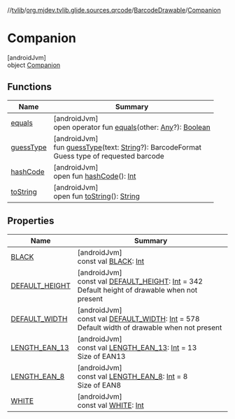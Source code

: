 //[tvlib](../../../../index.md)/[org.mjdev.tvlib.glide.sources.qrcode](../../index.md)/[BarcodeDrawable](../index.md)/[Companion](index.md)

# Companion

[androidJvm]\
object [Companion](index.md)

## Functions

| Name | Summary |
|---|---|
| [equals](../../../org.mjdev.tvlib.webscrapper.select/-element-not-found-exception/index.md#585090901%2FFunctions%2F-1596939238) | [androidJvm]<br>open operator fun [equals](../../../org.mjdev.tvlib.webscrapper.select/-element-not-found-exception/index.md#585090901%2FFunctions%2F-1596939238)(other: [Any](https://kotlinlang.org/api/latest/jvm/stdlib/kotlin/-any/index.html)?): [Boolean](https://kotlinlang.org/api/latest/jvm/stdlib/kotlin/-boolean/index.html) |
| [guessType](guess-type.md) | [androidJvm]<br>fun [guessType](guess-type.md)(text: [String](https://kotlinlang.org/api/latest/jvm/stdlib/kotlin/-string/index.html)?): BarcodeFormat<br>Guess type of requested barcode |
| [hashCode](../../../org.mjdev.tvlib.webscrapper.select/-element-not-found-exception/index.md#1794629105%2FFunctions%2F-1596939238) | [androidJvm]<br>open fun [hashCode](../../../org.mjdev.tvlib.webscrapper.select/-element-not-found-exception/index.md#1794629105%2FFunctions%2F-1596939238)(): [Int](https://kotlinlang.org/api/latest/jvm/stdlib/kotlin/-int/index.html) |
| [toString](../../../org.mjdev.tvlib.webscrapper.select/-element-not-found-exception/index.md#1616463040%2FFunctions%2F-1596939238) | [androidJvm]<br>open fun [toString](../../../org.mjdev.tvlib.webscrapper.select/-element-not-found-exception/index.md#1616463040%2FFunctions%2F-1596939238)(): [String](https://kotlinlang.org/api/latest/jvm/stdlib/kotlin/-string/index.html) |

## Properties

| Name | Summary |
|---|---|
| [BLACK](-b-l-a-c-k.md) | [androidJvm]<br>const val [BLACK](-b-l-a-c-k.md): [Int](https://kotlinlang.org/api/latest/jvm/stdlib/kotlin/-int/index.html) |
| [DEFAULT_HEIGHT](-d-e-f-a-u-l-t_-h-e-i-g-h-t.md) | [androidJvm]<br>const val [DEFAULT_HEIGHT](-d-e-f-a-u-l-t_-h-e-i-g-h-t.md): [Int](https://kotlinlang.org/api/latest/jvm/stdlib/kotlin/-int/index.html) = 342<br>Default height of drawable when not present |
| [DEFAULT_WIDTH](-d-e-f-a-u-l-t_-w-i-d-t-h.md) | [androidJvm]<br>const val [DEFAULT_WIDTH](-d-e-f-a-u-l-t_-w-i-d-t-h.md): [Int](https://kotlinlang.org/api/latest/jvm/stdlib/kotlin/-int/index.html) = 578<br>Default width of drawable when not present |
| [LENGTH_EAN_13](-l-e-n-g-t-h_-e-a-n_13.md) | [androidJvm]<br>const val [LENGTH_EAN_13](-l-e-n-g-t-h_-e-a-n_13.md): [Int](https://kotlinlang.org/api/latest/jvm/stdlib/kotlin/-int/index.html) = 13<br>Size of EAN13 |
| [LENGTH_EAN_8](-l-e-n-g-t-h_-e-a-n_8.md) | [androidJvm]<br>const val [LENGTH_EAN_8](-l-e-n-g-t-h_-e-a-n_8.md): [Int](https://kotlinlang.org/api/latest/jvm/stdlib/kotlin/-int/index.html) = 8<br>Size of EAN8 |
| [WHITE](-w-h-i-t-e.md) | [androidJvm]<br>const val [WHITE](-w-h-i-t-e.md): [Int](https://kotlinlang.org/api/latest/jvm/stdlib/kotlin/-int/index.html) |

